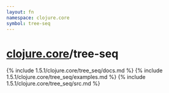 ```yaml
---
layout: fn
namespace: clojure.core
symbol: tree-seq
---
```


# [clojure.core](../)/tree-seq

{% include 1.5.1/clojure.core/tree_seq/docs.md %}
{% include 1.5.1/clojure.core/tree_seq/examples.md %}
{% include 1.5.1/clojure.core/tree_seq/src.md %}


